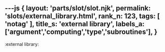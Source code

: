 ---js
{
  layout: 'parts/slot/slot.njk',
  permalink: 'slots/external_library.html',
  rank_n: 123,
  tags: [ 'notag' ],
  title_s: 'external library',
  labels_a: ['argument','computing','type','subroutines'],
}
---
:external library:

